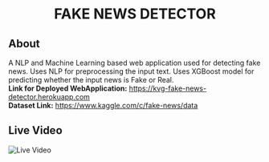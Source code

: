 <div align="center">
    <h1>FAKE NEWS DETECTOR</h1>
</div>

## About
A NLP and Machine Learning based web application used for detecting fake news. Uses NLP for preprocessing the input text. Uses XGBoost model for predicting whether the input news is Fake or Real. <br>
<b>Link for Deployed WebApplication:</b> https://kvg-fake-news-detector.herokuapp.com <br>
<b>Dataset Link:</b> https://www.kaggle.com/c/fake-news/data

## Live Video
![Live Video](https://github.com/venugopalkadamba/Fake_News_Detector/blob/master/live_video.gif)